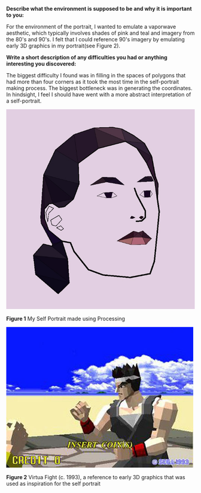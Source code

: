 **Describe what the environment is supposed to be and why it is important to you:**

For the environment of the portrait, I wanted to emulate a vaporwave aesthetic, which typically involves shades of pink and teal and imagery from the 80's and 90's. I felt that I could reference 90's imagery by emulating early 3D graphics in my portrait(see Figure 2).

**Write a short description of any difficulties you had or anything interesting you discovered:**

The biggest difficulty I found was in filling in the spaces of polygons that had more than four corners as it took the most time in the self-portrait making process. The biggest bottleneck was in generating the coordinates. In hindsight, I feel I should have went with a more abstract interpretation of a self-portrait. 

![](/July_8/SelfPortraitV2.jpg)

**Figure 1** My Self Portrait made using Processing

![](/July_8/VF1.jpg)

**Figure 2** Virtua Fight (c. 1993), a reference to early 3D graphics that was used as inspiration for the self portrait
